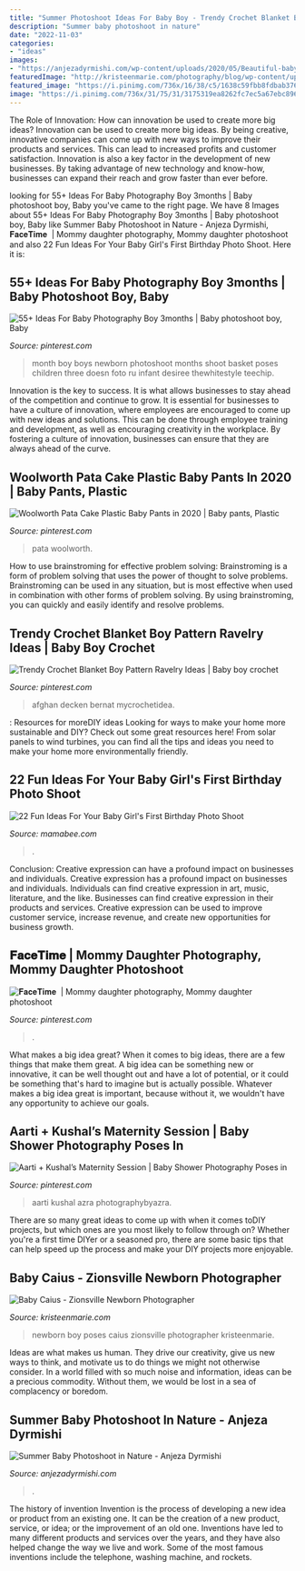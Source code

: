 ```yaml
---
title: "Summer Photoshoot Ideas For Baby Boy - Trendy Crochet Blanket Boy Pattern Ravelry Ideas"
description: "Summer baby photoshoot in nature"
date: "2022-11-03"
categories:
- "ideas"
images:
- "https://anjezadyrmishi.com/wp-content/uploads/2020/05/Beautiful-baby-photos-in-nature-scaled.gif"
featuredImage: "http://kristeenmarie.com/photography/blog/wp-content/uploads/2017/01/2017-01-09_0004.jpg"
featured_image: "https://i.pinimg.com/736x/16/38/c5/1638c59fbb8fdbab37686894d18f05aa.jpg"
image: "https://i.pinimg.com/736x/31/75/31/3175319ea8262fc7ec5a67ebc896565e.jpg"
---
```



The Role of Innovation: How can innovation be used to create more big ideas?
Innovation can be used to create more big ideas. By being creative, innovative companies can come up with new ways to improve their products and services. This can lead to increased profits and customer satisfaction. Innovation is also a key factor in the development of new businesses. By taking advantage of new technology and know-how, businesses can expand their reach and grow faster than ever before.

	

		
looking for 55+ Ideas For Baby Photography Boy 3months | Baby photoshoot boy, Baby you've came to the right page. We have 8 Images about 55+ Ideas For Baby Photography Boy 3months | Baby photoshoot boy, Baby like Summer Baby Photoshoot in Nature - Anjeza Dyrmishi, 𝐅𝐚𝐜𝐞𝐓𝐢𝐦𝐞 ️ | Mommy daughter photography, Mommy daughter photoshoot and also 22 Fun Ideas For Your Baby Girl&#039;s First Birthday Photo Shoot. Here it is:
		
    
## 55+ Ideas For Baby Photography Boy 3months | Baby Photoshoot Boy, Baby

<img loading=lazy src="https://i.pinimg.com/736x/d4/94/02/d49402532921353acf4f924e6f79040c.jpg" onerror="this.onerror=null;this.src='https://tse3.mm.bing.net/th?id=OIP.fCyKYj9ZSGDYBr_yiDe5lgAAAA&amp;pid=15.1';" alt="55+ Ideas For Baby Photography Boy 3months | Baby photoshoot boy, Baby">

_Source: pinterest.com_

>month boy boys newborn photoshoot months shoot basket poses children three doesn foto ru infant desiree thewhitestyle teechip. 

	

Innovation is the key to success. It is what allows businesses to stay ahead of the competition and continue to grow. It is essential for businesses to have a culture of innovation, where employees are encouraged to come up with new ideas and solutions. This can be done through employee training and development, as well as encouraging creativity in the workplace. By fostering a culture of innovation, businesses can ensure that they are always ahead of the curve.

    
## Woolworth Pata Cake Plastic Baby Pants In 2020 | Baby Pants, Plastic

<img loading=lazy src="https://i.pinimg.com/736x/16/38/c5/1638c59fbb8fdbab37686894d18f05aa.jpg" onerror="this.onerror=null;this.src='https://tse1.mm.bing.net/th?id=OIP.8z5Zzb1H4mnAy6p7Z4BEqQHaJ3&amp;pid=15.1';" alt="Woolworth Pata Cake Plastic Baby Pants in 2020 | Baby pants, Plastic">

_Source: pinterest.com_

>pata woolworth. 

	

How to use brainstroming for effective problem solving:
Brainstroming is a form of problem solving that uses the power of thought to solve problems. Brainstroming can be used in any situation, but is most effective when used in combination with other forms of problem solving. By using brainstroming, you can quickly and easily identify and resolve problems.

    
## Trendy Crochet Blanket Boy Pattern Ravelry Ideas | Baby Boy Crochet

<img loading=lazy src="https://i.pinimg.com/736x/91/e1/c2/91e1c2dd1cea36af5f06bc132dd242f1.jpg" onerror="this.onerror=null;this.src='https://tse1.mm.bing.net/th?id=OIP.Ddhwf4LIU1iK1jbBy0lLFAAAAA&amp;pid=15.1';" alt="Trendy Crochet Blanket Boy Pattern Ravelry Ideas | Baby boy crochet">

_Source: pinterest.com_

>afghan decken bernat mycrochetidea. 

	

: Resources for moreDIY ideas
Looking for ways to make your home more sustainable and DIY? Check out some great resources here! From solar panels to wind turbines, you can find all the tips and ideas you need to make your home more environmentally friendly.

    
## 22 Fun Ideas For Your Baby Girl&#039;s First Birthday Photo Shoot

<img loading=lazy src="https://mamabee.com/wp-content/uploads/2014/09/crazy-birthday-suit.jpg" onerror="this.onerror=null;this.src='https://tse3.mm.bing.net/th?id=OIP.72btVGeoJ81bfSyGu6R_hwHaLG&amp;pid=15.1';" alt="22 Fun Ideas For Your Baby Girl&#039;s First Birthday Photo Shoot">

_Source: mamabee.com_

>. 

	

Conclusion: Creative expression can have a profound impact on businesses and individuals.
Creative expression has a profound impact on businesses and individuals. Individuals can find creative expression in art, music, literature, and the like. Businesses can find creative expression in their products and services. Creative expression can be used to improve customer service, increase revenue, and create new opportunities for business growth.

    
## 𝐅𝐚𝐜𝐞𝐓𝐢𝐦𝐞 ️ | Mommy Daughter Photography, Mommy Daughter Photoshoot

<img loading=lazy src="https://i.pinimg.com/736x/31/75/31/3175319ea8262fc7ec5a67ebc896565e.jpg" onerror="this.onerror=null;this.src='https://tse3.mm.bing.net/th?id=OIP.Q5lNAkZLJu_6nvueSDwGZAHaKK&amp;pid=15.1';" alt="𝐅𝐚𝐜𝐞𝐓𝐢𝐦𝐞 ️ | Mommy daughter photography, Mommy daughter photoshoot">

_Source: pinterest.com_

>. 

	

What makes a big idea great?
When it comes to big ideas, there are a few things that make them great. A big idea can be something new or innovative, it can be well thought out and have a lot of potential, or it could be something that's hard to imagine but is actually possible. Whatever makes a big idea great is important, because without it, we wouldn't have any opportunity to achieve our goals.

    
## Aarti + Kushal’s Maternity Session | Baby Shower Photography Poses In

<img loading=lazy src="https://i.pinimg.com/736x/0f/c9/28/0fc92887f81600ba2bbd4702fa5909bf.jpg" onerror="this.onerror=null;this.src='https://tse2.mm.bing.net/th?id=OIP.8UiLqZ_cYDxxl43l66DX1AHaLF&amp;pid=15.1';" alt="Aarti + Kushal’s Maternity Session | Baby Shower Photography Poses in">

_Source: pinterest.com_

>aarti kushal azra photographybyazra. 

	

There are so many great ideas to come up with when it comes toDIY projects, but which ones are you most likely to follow through on? Whether you're a first time DIYer or a seasoned pro, there are some basic tips that can help speed up the process and make your DIY projects more enjoyable.

    
## Baby Caius - Zionsville Newborn Photographer

<img loading=lazy src="http://kristeenmarie.com/photography/blog/wp-content/uploads/2017/01/2017-01-09_0004.jpg" onerror="this.onerror=null;this.src='https://tse1.mm.bing.net/th?id=OIP.OaFEPcsIQy4XZ6PdzmKbrgHaRR&amp;pid=15.1';" alt="Baby Caius - Zionsville Newborn Photographer">

_Source: kristeenmarie.com_

>newborn boy poses caius zionsville photographer kristeenmarie. 

	

Ideas are what makes us human. They drive our creativity, give us new ways to think, and motivate us to do things we might not otherwise consider. In a world filled with so much noise and information, ideas can be a precious commodity. Without them, we would be lost in a sea of complacency or boredom.

    
## Summer Baby Photoshoot In Nature - Anjeza Dyrmishi

<img loading=lazy src="https://anjezadyrmishi.com/wp-content/uploads/2020/05/Beautiful-baby-photos-in-nature-scaled.gif" onerror="this.onerror=null;this.src='https://tse3.mm.bing.net/th?id=OIP.BJBG9tnN4xgr2s11cy5_ewHaLG&amp;pid=15.1';" alt="Summer Baby Photoshoot in Nature - Anjeza Dyrmishi">

_Source: anjezadyrmishi.com_

>. 

	

The history of invention
Invention is the process of developing a new idea or product from an existing one. It can be the creation of a new product, service, or idea; or the improvement of an old one. Inventions have led to many different products and services over the years, and they have also helped change the way we live and work. Some of the most famous inventions include the telephone, washing machine, and rockets.

